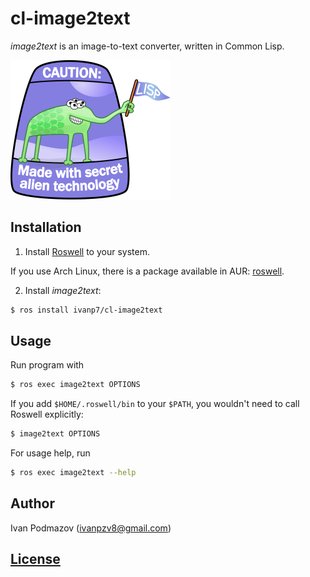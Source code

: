 # cl-image2text

*image2text* is an image-to-text converter, written in Common Lisp.

![Alien technology](lisplogo_fancy_256.png)

## Installation

1. Install [Roswell](https://github.com/roswell/roswell) to your system.

If you use Arch Linux, there is a package available in AUR: [roswell](https://aur.archlinux.org/packages/roswell/).

2. Install *image2text*:

```sh
$ ros install ivanp7/cl-image2text
```

## Usage

Run program with

```sh
$ ros exec image2text OPTIONS
```

If you add `$HOME/.roswell/bin` to your `$PATH`, 
you wouldn't need to call Roswell explicitly:

```sh
$ image2text OPTIONS
```

For usage help, run

```sh
$ ros exec image2text --help
```

## Author

Ivan Podmazov (ivanpzv8@gmail.com)

## [License](LICENSE)

